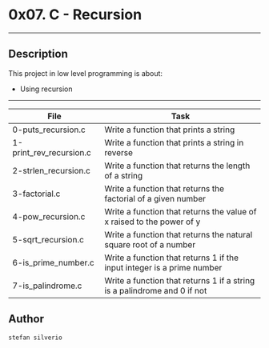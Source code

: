 # 0x07. C - Recursion
---
## Description

This project in low level programming is about:
* Using recursion

---
File|Task
---|---
0-puts_recursion.c | Write a function that prints a string
1-print_rev_recursion.c | Write a function that prints a string in reverse
2-strlen_recursion.c | Write a function that returns the length of a string
3-factorial.c | Write a function that returns the factorial of a given number
4-pow_recursion.c | Write a function that returns the value of x raised to the power of y
5-sqrt_recursion.c | Write a function that returns the natural square root of a number
6-is_prime_number.c | Write a function that returns 1 if the input integer is a prime number
7-is_palindrome.c | Write a function that returns 1 if a string is a palindrome and 0 if not

## Author
`stefan silverio`